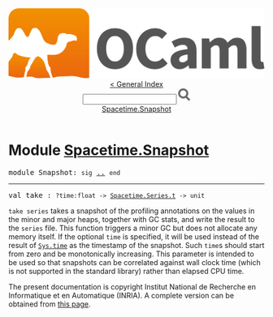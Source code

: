 <!-- ((! set title API !)) ((! set documentation !)) ((! set api !)) ((! set nobreadcrumb !)) -->
<div class="content api"><header><nav class="toc brand"><a class="brand" href="https://ocaml.org/"><img src="colour-logo-gray.svg" class="svg" alt="OCaml"></a></nav><nav class="toc"><a href="index.html">&lt; General Index</a><div class="api_search"><input type="text" name="apisearch" id="api_search" oninput="mySearch(false);" onkeypress="this.oninput();" onclick="this.oninput();" onpaste="this.oninput();">
<img src="search_icon.svg" alt="Search" class="svg" onclick="mySearch(false)"></div>
<div id="search_results"></div><div class="toc_title"><a href="#top">Spacetime.Snapshot</a></div><ul></ul></nav></header>

<h1>Module <a href="type_Spacetime.Snapshot.html">Spacetime.Snapshot</a></h1>

<pre><span id="MODULESnapshot"><span class="keyword">module</span> Snapshot</span>: <code class="code"><span class="keyword">sig</span></code> <a href="Spacetime.Snapshot.html">..</a> <code class="code"><span class="keyword">end</span></code></pre><hr width="100%">

<pre><span id="VALtake"><span class="keyword">val</span> take</span> : <code class="type">?time:float -&gt; <a href="Spacetime.Series.html#TYPEt">Spacetime.Series.t</a> -&gt; unit</code></pre><div class="info ">
<div class="info-desc">
<p><code class="code">take&nbsp;series</code> takes a snapshot of the profiling annotations on the values
      in the minor and major heaps, together with GC stats, and write the
      result to the <code class="code">series</code> file.  This function triggers a minor GC but does
      not allocate any memory itself.
      If the optional <code class="code">time</code> is specified, it will be used instead of the
      result of <a href="Sys.html#VALtime"><code class="code"><span class="constructor">Sys</span>.time</code></a> as the timestamp of the snapshot.  Such <code class="code">time</code>s
      should start from zero and be monotonically increasing.  This parameter
      is intended to be used so that snapshots can be correlated against wall
      clock time (which is not supported in the standard library) rather than
      elapsed CPU time.</p>
</div>
</div>

<div class="copyright">The present documentation is copyright Institut National de Recherche en Informatique et en Automatique (INRIA). A complete version can be obtained from <a href="http://caml.inria.fr/pub/docs/manual-ocaml/">this page</a>.</div></div>